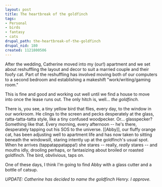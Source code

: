 ```yaml
--- 
layout: post
title: The heartbreak of the goldfinch
tags: 
- Personal
- birds
- fantasy
- cats
drupal_path: the-heartbreak-of-the-goldfinch
drupal_nid: 180
created: 1121800506
---
```

After the wedding, Catherine moved into my (our!) apartment and we set about reshuffling the layout and decor to suit a married couple and their foofy cat. Part of the reshuffling has involved moving both of our computers to a second bedroom and establishing a makeshift "work/writing/gaming room."

This is fine and good and working out well until we find a house to move into once the lease runs out. The only hitch is, well... <i>the goldfinch.</i>

There is, you see, a tiny yellow bird that flies, every day, to the window in our workroom. He clings to the screen and pecks desperately at the glass, ratta-tatta-tatta style, like a tiny confused woodpecker. Or... glasspecker? Something like that. Every morning, every afternoon -- he's there, desperately tapping out his SOS to the universe. [[Abby]], our fluffy orange cat, has been adjusting well to apartment life and has now taken to sitting beneath the windowsill, staring intently up at the goldfinch's usual spot. When he arrives (tappatappatappa!) she stares -- really, <i>really</i> stares -- and mouths idly, drooling perhaps, or fantasizing about broiled or roasted goldfinch. The bird, obvlivious, taps on.

One of these days, I think I'm going to find Abby with a glass cutter and a bottle of catsup.

<i>UPDATE: Catherine has decided to name the goldfinch Henry. I approve.</I>
